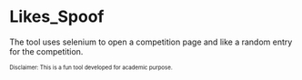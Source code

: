 # Likes_Spoof

The tool uses selenium to open a competition page and like a random entry for the competition.  

<sup><sub>Disclaimer: This is a fun tool developed for academic purpose.<sub><sub>

